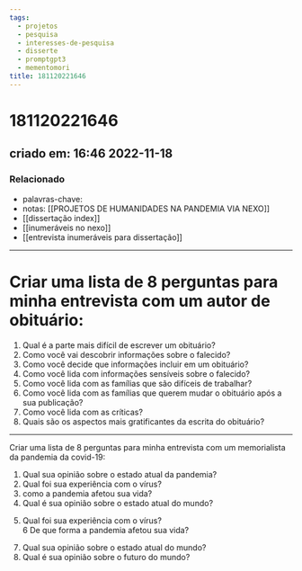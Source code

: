 ```yaml
---
tags:
  - projetos
  - pesquisa
  - interesses-de-pesquisa
  - disserte
  - promptgpt3
  - mementomori
title: 181120221646
---
```


# 181120221646

## criado em: 16:46 2022-11-18

### Relacionado

- palavras-chave: 
- notas: [[PROJETOS DE HUMANIDADES NA PANDEMIA VIA NEXO]]
- [[dissertação index]]
- [[inumeráveis no nexo]]
- [[entrevista inumeráveis para dissertação]]
---

# Criar uma lista de 8 perguntas para minha entrevista com um autor de obituário:

1. Qual é a parte mais difícil de escrever um obituário?
2. Como você vai descobrir informações sobre o falecido?
3. Como você decide que informações incluir em um obituário?
4. Como você lida com informações sensíveis sobre o falecido?
5. Como você lida com as famílias que são difíceis de trabalhar?
6. Como você lida com as famílias que querem mudar o obituário após a sua publicação?
7. Como você lida com as críticas?
8. Quais são os aspectos mais gratificantes da escrita do obituário?

---

Criar uma lista de 8 perguntas para minha entrevista com um memorialista da pandemia da covid-19:

1. Qual sua opinião sobre o estado atual da pandemia?
2. Qual foi sua experiência com o vírus?
3. como a pandemia afetou sua vida?
4. Qual é sua opinião sobre o estado atual do mundo?

5) Qual foi sua experiência com o vírus?  
6 De que forma a pandemia afetou sua vida?

7. Qual sua opinião sobre o estado atual do mundo?
8. Qual é sua opinião sobre o futuro do mundo?

